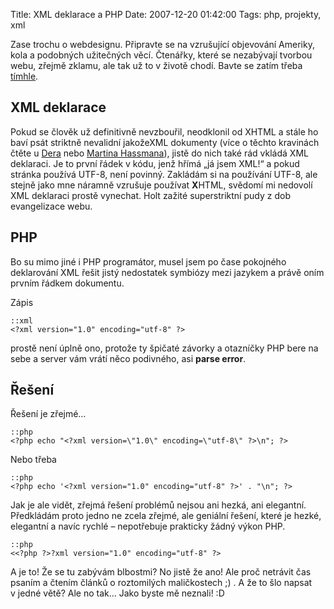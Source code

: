 Title: XML deklarace a PHP
Date: 2007-12-20 01:42:00
Tags: php, projekty, xml

Zase trochu o webdesignu. Připravte se na vzrušující objevování
Ameriky, kola a podobných užitečných věcí. Čtenářky, které se
nezabývají tvorbou webu, zřejmě zklamu, ale tak už to v životě
chodí. Bavte se zatím třeba
[tímhle](http://gringo.profitux.cz/komixy/).

## XML deklarace

Pokud se člověk už definitivně nevzbouřil, neodklonil od XHTML a
stále ho baví psát striktně nevalidní jakožeXML dokumenty (více
o těchto kravinách čtěte
u [Dera](http://dero.name/weblog/xhtml-mime/) nebo
[Martina Hassmana](http://html456.blogspot.com/)), jistě do nich
také rád vkládá XML deklaraci. Je to první řádek v kódu, jenž hřímá
„já jsem XML!“ a pokud stránka používá UTF-8, není povinný.
Zakládám si na používání UTF-8, ale stejně jako mne náramně
vzrušuje používat **X**HTML, svědomí mi nedovolí XML deklaraci
prostě vynechat. Holt zažité superstriktní pudy z dob
evangelizace webu.

## PHP

Bo su mimo jiné i PHP programátor, musel jsem po čase pokojného
deklarování XML řešit jistý nedostatek symbiózy mezi jazykem a
právě oním prvním řádkem dokumentu.

Zápis

    ::xml
    <?xml version="1.0" encoding="utf-8" ?>

prostě není úplně ono, protože ty špičaté závorky a otazníčky PHP
bere na sebe a server vám vrátí něco podivného, asi
**parse error**.

## Řešení

Řešení je zřejmé…

    ::php
    <?php echo "<?xml version=\"1.0\" encoding=\"utf-8\" ?>\n"; ?>

Nebo třeba

    ::php
    <?php echo '<?xml version="1.0" encoding="utf-8" ?>' . "\n"; ?>

Jak je ale vidět, zřejmá řešení problémů nejsou ani hezká, ani
elegantní. Předkládám proto jedno ne zcela zřejmé, ale geniální
řešení, které je hezké, elegantní a navíc rychlé – nepotřebuje
prakticky žádný výkon PHP.

    ::php
    <<?php ?>?xml version="1.0" encoding="utf-8" ?>

A je to! Že se tu zabývám blbostmi? No jistě že ano! Ale proč
netrávit čas psaním a čtením článků o roztomilých maličkostech ;) .
A že to šlo napsat v jedné větě? Ale no tak… Jako byste mě
neznali! :D